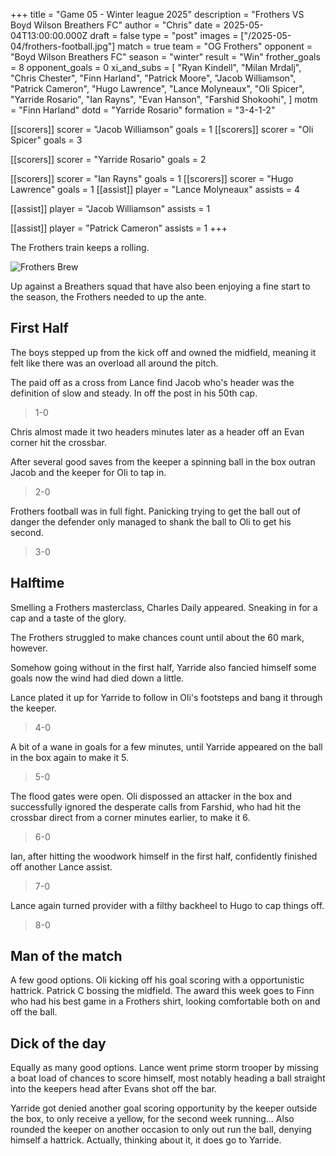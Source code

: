 +++
title = "Game 05 - Winter league 2025"
description = "Frothers VS Boyd Wilson Breathers FC"
author = "Chris"
date = 2025-05-04T13:00:00.000Z
draft = false
type = "post"
images = ["/2025-05-04/frothers-football.jpg"]
match = true
team = "OG Frothers"
opponent = "Boyd Wilson Breathers FC"
season = "winter"
result = "Win"
frother_goals = 8
opponent_goals = 0
xi_and_subs = [
  "Ryan Kindell",
  "Milan Mrdalj",
  "Chris Chester",
  "Finn Harland",
  "Patrick Moore",
  "Jacob Williamson",
  "Patrick Cameron",
  "Hugo Lawrence",
  "Lance Molyneaux",
  "Oli Spicer",
  "Yarride Rosario",
  "Ian Rayns",
  "Evan Hanson",
  "Farshid Shokoohi",
]
motm = "Finn Harland"
dotd = "Yarride Rosario"
formation = "3-4-1-2"

[[scorers]]
scorer = "Jacob Williamson"
goals = 1
[[scorers]]
scorer = "Oli Spicer"
goals = 3

[[scorers]]
scorer = "Yarride Rosario"
goals = 2

[[scorers]]
scorer = "Ian Rayns"
goals = 1
[[scorers]]
scorer = "Hugo Lawrence"
goals = 1
[[assist]]
player = "Lance Molyneaux"
assists = 4

[[assist]]
player = "Jacob Williamson"
assists = 1

[[assist]]
player = "Patrick Cameron"
assists = 1
+++

The Frothers train keeps a rolling.

![Frothers Brew](/2025-05-04/frothers-football.jpg)

Up against a Breathers squad that have also been enjoying a fine start to the season, the Frothers needed to up the ante.

## First Half

The boys stepped up from the kick off and owned the midfield, meaning it felt like there was an overload all around the pitch.

The paid off as a cross from Lance find Jacob who's header was the definition of slow and steady. In off the post in his 50th cap.

> 1-0

Chris almost made it two headers minutes later as a header off an Evan corner hit the crossbar. 

After several good saves from the keeper a spinning ball in the box outran Jacob and the keeper for Oli to tap in.

> 2-0

Frothers football was in full fight. Panicking trying to get the ball out of danger the defender only managed to shank the ball to Oli to get his second. 

> 3-0

## Halftime 

Smelling a Frothers masterclass, Charles Daily appeared. Sneaking in for a cap and a taste of the glory.

The Frothers struggled to make chances count until about the 60 mark, however.

Somehow going without in the first half, Yarride also fancied himself some goals now the wind had died down a little.

Lance plated it up for Yarride to follow in Oli's footsteps and bang it through the keeper. 

> 4-0

A bit of a wane in goals for a few minutes, until Yarride appeared on the ball in the box again to make it 5.

> 5-0

The flood gates were open. Oli dispossed an attacker in the box and successfully ignored the desperate calls from Farshid, who had hit the crossbar direct from a corner minutes earlier, to make it 6.

> 6-0

Ian, after hitting the woodwork himself in the first half, confidently finished off another Lance assist. 

> 7-0

Lance again turned provider with a filthy backheel to Hugo to cap things off.

> 8-0


## Man of the match
A few good options. Oli kicking off his goal scoring with a opportunistic hattrick. Patrick C bossing the midfield. The award this week goes to Finn who had his best game in a Frothers shirt, looking comfortable both on and off the ball.

## Dick of the day 
Equally as many good options. Lance went prime storm trooper by missing a boat load of chances to score himself, most notably heading a ball straight into the keepers head after Evans shot off the bar.

Yarride got denied another goal scoring opportunity by the keeper outside the box, to only receive a yellow, for the second week running... Also rounded the keeper on another occasion to only out run the ball, denying himself a hattrick. Actually, thinking about it, it does go to Yarride.
